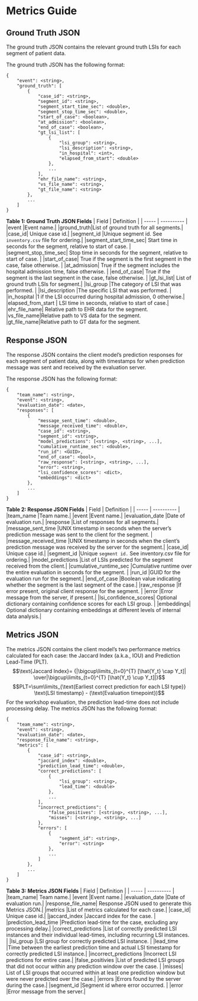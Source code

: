 # Metrics Guide

## Ground Truth JSON

The ground truth JSON contains the relevant ground truth LSIs for each segment of patient data. 

The ground truth JSON has the following format:  
```
{
    "event": <string>,
    "ground_truth": [
        {
            "case_id": <string>,
            "segment_id": <string>,
            "segment_start_time_sec": <double>,
            "segment_stop_time_sec": <double>,
            "start_of_case": <boolean>,
            "at_admission": <boolean>,
            "end_of_case": <boolean>,
            "gt_lsi_list": [
                {
                    "lsi_group": <string>,
                    "lsi_description": <string>,
                    "in_hospital": <int>,
                    "elapsed_from_start": <double>
                },
                ...
            ],
            "ehr_file_name": <string>,
            "vs_file_name": <string>,
            "gt_file_name": <string>
        },
        ...
    ]
}
```

**Table 1: Ground Truth JSON Fields**
| Field	| Definition |
| ----- | ---------- |
|event	|Event name.|
|ground_truth|List of ground truth for all segments.|
|case_id|	Unique case id.|
|segment_id	|Unique segment id. See `inventory.csv` file for ordering.|
|segment_start_time_sec| Start time in seconds for the segment, relative to start of case. |
|segment_stop_time_sec| Stop time in seconds for the segment, relative to start of case. |
|start_of_case| True if the segment is the first segment in the case, false otherwise. |
|at_admission| True if the segment includes the hospital admission time, false otherwise. |
|end_of_case| True if the segment is the last segment in the case, false otherwise. |
|gt_lsi_list| List of ground truth LSIs for segment.|
|lsi_group	|The category of LSI that was performed. |
|lsi_description	|The specific LSI that was performed. |
|in_hospital	|1 if the LSI occurred during hospital admission, 0 otherwise.|
|elapsed_from_start	| LSI time in seconds, relative to start of case.|
|ehr_file_name| Relative path to EHR data for the segment.
|vs_file_name|Relative path to VS data for the segment.
|gt_file_name|Relative path to GT data for the segment.

## Response JSON
The response JSON contains the client model’s prediction responses for each segment of patient data, along with timestamps for when prediction message was sent and received by the evaluation server. 

The response JSON has the following format:  
```
{
    "team_name": <string>,
    "event": <string>,
    "evaluation_date": <date>,
    "responses": [
        {
            "message_sent_time": <double>,
            "message_received_time": <double>,
            "case_id": <string>,
            "segment_id": <string>,
            "model_predictions": [<string>, <string>, ...],
            "cumulative_runtime_sec": <double>,
            "run_id": <GUID>,
            "end_of_case": <bool>,
            "raw_response": [<string>, <string>, ...],
            "error": <string>,
            "lsi_confidence_scores": <dict>,
            "embeddings": <dict>
        },
        ...
    ]
}
```
**Table 2: Response JSON Fields**
| Field	| Definition |
| ----- | ---------- |
|team_name	|Team name.|
|event	|Event name.|
|evaluation_date	|Date of evaluation run.|
|response	|List of responses for all segments.|
|message_sent_time	|UNIX timestamp in seconds when the server’s prediction message was sent to the client for the segment. |
|message_received_time	|UNIX timestamp in seconds when the client’s prediction message was received by the server for the segment.|
|case_id|	Unique case id.|
|segment_id	|Unique `segment id.` See inventory.csv file for ordering.|
|model_predictions	|List of LSIs predicted for the segment received from the client.|
|cumulative_runtime_sec	|Cumulative runtime over the entire evaluation in seconds for the segment. |
|run_id	|GUID for the evaluation run for the segment.|
|end_of_case	|Boolean value indicating whether the segment is the last segment of the case.|
|raw_response	|If error present, original client response for the segment. |
|error	|Error message from the server, if present.|
|lsi_confidence_scores| Optional dictionary containing confidence scores for each LSI group. |
|embeddings| Optional dictionary containing  embeddings at different levels of internal data analysis.|

## Metrics JSON
The metrics JSON contains the client model’s two performance metrics calculated for each case: the Jaccard Index (a.k.a., IOU) and Prediction Lead-Time (PLT).
$$\text{Jaccard Index}= {|\bigcup\limits_{t=0}^{T} [\hat{Y_t} \cap Y_t]| \over|\bigcup\limits_{t=0}^{T} [\hat{Y_t} \cup Y_t]|}$$
$$PLT=\sum\limits_{\text{Earliest correct prediction for each LSI type}} \text{LSI timestamp} - (\text{Evaluation timepoint})$$
For the workshop evaluation, the prediction lead-time does not include processing delay. 
The metrics JSON has the following format:  
```
{
    "team_name": <string>,
    "event": <string>,
    "evaluation_date": <date>,
    "response_file_name": <string>,
    "metrics": [
        {
            "case_id": <string>,
            "jaccard_index": <double>,
            "prediction_lead_time": <double>,
            "correct_predictions": [
                {
                    "lsi_group": <string>,
                    "lead_time": <double>
                },
                ...
            ],
            "incorrect_predictions": {
                "false_positives": [<string>, <string>, ...],
                "misses": [<string>, <string>, ...]
            },
            "errors": [
                {
                    "segment_id": <string>,
                    "error": <string>
                },
                ...
            ]
        },
        ...
    ]
}
```

**Table 3: Metrics JSON Fields**
| Field	| Definition |
| ----- | ---------- |
|team_name|	Team name.|
|event	|Event name.|
|evaluation_date	|Date of evaluation run.|
|response_file_name|	Response JSON used to generate this Metrics JSON.|
|metrics	|List of metrics calculated for each case.|
|case_id|	Unique case id.|
|jaccard_index	|Jaccard index for the case. |
|prediction_lead_time	|Prediction lead-time for the case, excluding any processing delay.|
|correct_predictions	|List of correctly predicted LSI instances and their individual lead-times, including recurring LSI instances.  |
|lsi_group	|LSI group for correctly predicted LSI instance. |
|lead_time	|Time between the earliest prediction time and actual LSI timestamp for correctly predicted LSI instance.|
|incorrect_predictions	|Incorrect LSI predictions for entire case.|
|false_positivies	|List of predicted LSI groups that did not occur within any prediction window over the case. |
|misses|	List of LSI groups that occurred within at least one prediction window but were never predicted over the case.|
|errors	|Errors found by the server during the case.|
|segment_id	|Segment id where error occurred. |
|error	|Error message from the server.|
